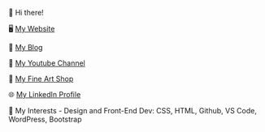 👋 Hi there!

🖥 <a href="https://www.askdesign.biz">My Website</a>

💬 <a href="https://www.askdesign.biz/blog">My Blog</a>

💬 <a href="https://www.youtube.com/user/askdesign2">My Youtube Channel</a>

🎨 <a href="https://fineartamerica.com/profiles/anne-katzeff/shop">My Fine Art Shop</a>

🌐 <a href="https://www.linkedin.com/in/annekatzeff/">My LinkedIn Profile</a>

🔭 My Interests - Design and Front-End Dev: CSS, HTML, Github, VS Code, WordPress, Bootstrap



<!--
**askdesign/askdesign** is a ✨ _special_ ✨ repository because its `README.md` (this file) appears on your GitHub profile.

Here are some ideas to get you started:

- 🔭 I’m currently working on ...
- 🌱 I’m currently learning ...
- 👯 I’m looking to collaborate on ...
- 🤔 I’m looking for help with ...
- 💬 Ask me about ...
- 📫 How to reach me: ...
- 😄 Pronouns: ...
- ⚡ Fun fact: ...

---- more emojis here - https://github.com/ikatyang/emoji-cheat-sheet/blob/master/README.md ---
-->
